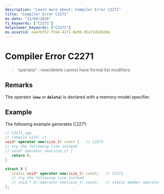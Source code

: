 ```yaml
---
description: "Learn more about: Compiler Error C2271"
title: "Compiler Error C2271"
ms.date: "11/04/2016"
f1_keywords: ["C2271"]
helpviewer_keywords: ["C2271"]
ms.assetid: ea47bf57-f55d-4171-8e98-95a71d62820e
---
```

# Compiler Error C2271

> 'operator' : new/delete cannot have formal list modifiers

## Remarks

The operator (**`new`** or **`delete`**) is declared with a memory-model specifier.

## Example

The following example generates C2271:

```cpp
// C2271.cpp
// compile with: /c
void* operator new(size_t) const {   // C2271
// try the following line instead
// void* operator new(size_t) {
   return 0;
}

struct X {
   static void* operator new(size_t) const;   // C2271
   // try the following line instead
   // void * X::operator new(size_t) const;   // static member operator new
};
```
